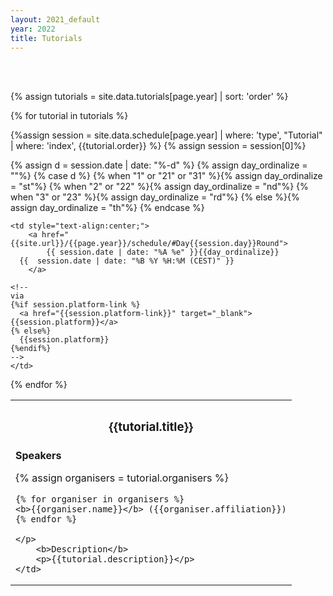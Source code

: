 ```yaml
---
layout: 2021_default
year: 2022
title: Tutorials
---
```


<br><br>

{% assign tutorials = site.data.tutorials[page.year] | sort: 'order' %}

{% for tutorial in tutorials %}

{%assign session = site.data.schedule[page.year] | where: 'type', "Tutorial" | where: 'index', {{tutorial.order}}  %}
{% assign session = session[0]%}

<table class="table  table-striped" id="Tutorial{{tutorial.order}}">
<tr class="bg-dark text-light">
   <th style="text-align:center;"><h3>{{tutorial.title}}</h3></th>
</tr>
<tr></tr>
<tr>
	{% assign d = session.date | date: "%-d" %}
	{% assign day_ordinalize = ""%}
	{% case d %}
	  {% when "1" or "21" or "31" %}{% assign day_ordinalize = "st"%}
	  {% when "2" or "22" %}{% assign day_ordinalize = "nd"%}
	  {% when "3" or "23" %}{% assign day_ordinalize = "rd"%}
	  {% else %}{% assign day_ordinalize = "th"%}
	{% endcase %}

	<td style="text-align:center;">
		<a href="{{site.url}}/{{page.year}}/schedule/#Day{{session.day}}Round">	
			{{ session.date | date: "%A %e" }}{{day_ordinalize}} 
      {{  session.date | date: "%B %Y %H:%M (CEST)" }}
		</a> 
    
    <!--
    via 
    {%if session.platform-link %}
      <a href="{{session.platform-link}}" target="_blank">{{session.platform}}</a>
    {% else%}
      {{session.platform}}
    {%endif%}
    -->
	</td>	
</tr>	
	
<!--
<tr>
	<td style="text-align:left;">
		<b>Speakers</b>
		<p>{{tutorial.organisers}}</p>
		<b>Description</b>
		<p>{{tutorial.description}}</p>
	</td>
</tr>
-->	

<tr>
	<td style="text-align:left;">
		<b>Speakers</b>
		<p>
    {% assign organisers = tutorial.organisers %}
    
    {% for organiser in organisers %}
    <b>{{organiser.name}}</b> ({{organiser.affiliation}})
    {% endfor %}
    
    </p>
		<b>Description</b>
		<p>{{tutorial.description}}</p>
	</td>
</tr>	


{% endfor %}
